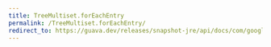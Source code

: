 ```yaml
---
title: TreeMultiset.forEachEntry
permalink: /TreeMultiset.forEachEntry/
redirect_to: https://guava.dev/releases/snapshot-jre/api/docs/com/google/common/collect/TreeMultiset.html#forEachEntry-java.util.function.ObjIntConsumer-
---
```

